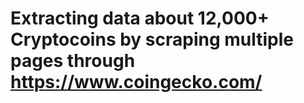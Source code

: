 # Extracting data about 12,000+ Cryptocoins by scraping multiple pages through https://www.coingecko.com/
